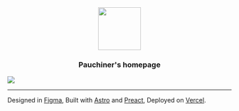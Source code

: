 <div align="center">
    <img src="https://github.com/pauchiner/homepage/blob/main/.github/images/favicon.png" width="96px" height="96px"/>
    <h3>
        Pauchiner's homepage
    </h3>
</div>

<image align="center" src="https://github.com/pauchiner/homepage/blob/main/.github/images/showcase.png"/>

---

Designed in [Figma](https://figma.com), Built with [Astro](https://astro.build) and [Preact](https://preactjs.com), Deployed on [Vercel](https://vercel.com).
